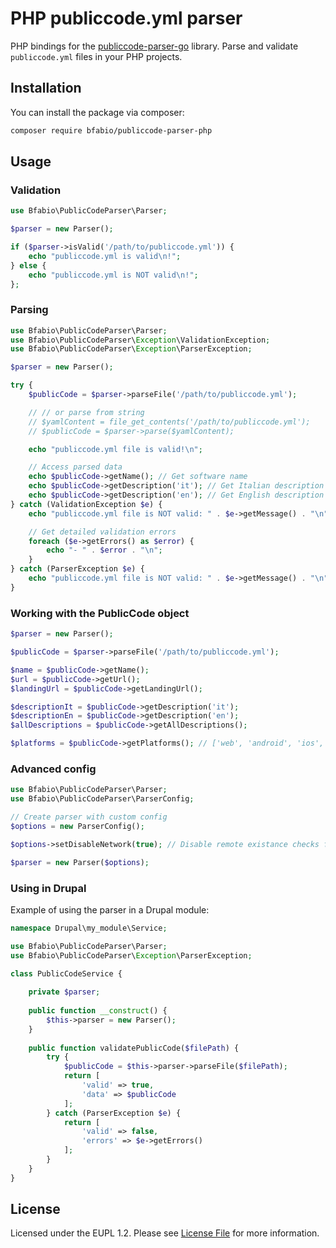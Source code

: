 # PHP publiccode.yml parser

PHP bindings for the [publiccode-parser-go](https://github.com/italia/publiccode-parser-go) library. Parse and validate `publiccode.yml` files in your PHP projects.

## Installation

You can install the package via composer:

```bash
composer require bfabio/publiccode-parser-php
```

## Usage

### Validation

```php
use Bfabio\PublicCodeParser\Parser;

$parser = new Parser();

if ($parser->isValid('/path/to/publiccode.yml')) {
    echo "publiccode.yml is valid\n!";
} else {
    echo "publiccode.yml is NOT valid\n!";
};
```

### Parsing

```php
use Bfabio\PublicCodeParser\Parser;
use Bfabio\PublicCodeParser\Exception\ValidationException;
use Bfabio\PublicCodeParser\Exception\ParserException;

$parser = new Parser();

try {
    $publicCode = $parser->parseFile('/path/to/publiccode.yml');

    // // or parse from string
    // $yamlContent = file_get_contents('/path/to/publiccode.yml');
    // $publicCode = $parser->parse($yamlContent);

    echo "publiccode.yml file is valid!\n";

    // Access parsed data
    echo $publicCode->getName(); // Get software name
    echo $publicCode->getDescription('it'); // Get Italian description
    echo $publicCode->getDescription('en'); // Get English description
} catch (ValidationException $e) {
    echo "publiccode.yml file is NOT valid: " . $e->getMessage() . "\n";

    // Get detailed validation errors
    foreach ($e->getErrors() as $error) {
        echo "- " . $error . "\n";
    }
} catch (ParserException $e) {
    echo "publiccode.yml file is NOT valid: " . $e->getMessage() . "\n";
}
```

### Working with the PublicCode object

```php
$parser = new Parser();

$publicCode = $parser->parseFile('/path/to/publiccode.yml');

$name = $publicCode->getName();
$url = $publicCode->getUrl();
$landingUrl = $publicCode->getLandingUrl();

$descriptionIt = $publicCode->getDescription('it');
$descriptionEn = $publicCode->getDescription('en');
$allDescriptions = $publicCode->getAllDescriptions();

$platforms = $publicCode->getPlatforms(); // ['web', 'android', 'ios', etc.]
```

### Advanced config

```php
use Bfabio\PublicCodeParser\Parser;
use Bfabio\PublicCodeParser\ParserConfig;

// Create parser with custom config
$options = new ParserConfig();

$options->setDisableNetwork(true); // Disable remote existance checks for URLs

$parser = new Parser($options);
```

### Using in Drupal

Example of using the parser in a Drupal module:

```php
namespace Drupal\my_module\Service;

use Bfabio\PublicCodeParser\Parser;
use Bfabio\PublicCodeParser\Exception\ParserException;

class PublicCodeService {
    
    private $parser;
    
    public function __construct() {
        $this->parser = new Parser();
    }
    
    public function validatePublicCode($filePath) {
        try {
            $publicCode = $this->parser->parseFile($filePath);
            return [
                'valid' => true,
                'data' => $publicCode
            ];
        } catch (ParserException $e) {
            return [
                'valid' => false,
                'errors' => $e->getErrors()
            ];
        }
    }
}
```

## License

Licensed under the EUPL 1.2. Please see [License File](LICENSE) for more information.
